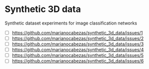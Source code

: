 # Synthetic 3D data
Synthetic dataset experiments for image classification networks
- [ ] https://github.com/marianocabezas/synthetic_3d_data/issues/1
- [ ] https://github.com/marianocabezas/synthetic_3d_data/issues/2
- [ ] https://github.com/marianocabezas/synthetic_3d_data/issues/3
- [ ] https://github.com/marianocabezas/synthetic_3d_data/issues/4
- [ ] https://github.com/marianocabezas/synthetic_3d_data/issues/5
- [ ] https://github.com/marianocabezas/synthetic_3d_data/issues/6
